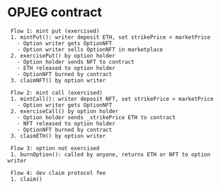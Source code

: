# OPJEG contract

     Flow 1: mint put (exercised)
     1. mintPut(): writer deposit ETH, set strikePrice < marketPrice
       - Option writer gets OptionNFT
       - Option writer sells OptionNFT in marketplace
     2. exercisePut() by option holder
       - Option holder sends NFT to contract
       - ETH released to option holder
       - OptionNFT burned by contract
     3. claimNFT() by option writer

     Flow 2: mint call (exercised)
     1. mintCall(): writer deposit NFT, set strikePrice > marketPrice
       - Option writer gets OptionNFT
     2. exerciseCall() by option holder
       - Option holder sends _strikePrice ETH to contract
       - NFT released to option holder
       - OptionNFT burned by contract
     3. claimETH() by option writer

     Flow 3: option not exercised
     1. burnOption(): called by anyone, returns ETH or NFT to option writer

     Flow 4: dev claim protocol fee
     1. claim()